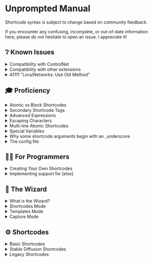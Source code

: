 # Unprompted Manual

Shortcode syntax is subject to change based on community feedback.

If you encounter any confusing, incomplete, or out-of-date information here, please do not hesitate to open an issue. I appreciate it!

## ❔ Known Issues

<details><summary>Compatibility with ControlNet</summary>

To achieve compatibility between Unprompted and ControlNet, you must manually rename the `unprompted` extension folder to `_unprompted`. This is due to [a limitation in the Automatic1111 extension framework](https://github.com/AUTOMATIC1111/stable-diffusion-webui/issues/8011) whereby priority is determined alphabetically.

</details>

<details><summary>Compatibility with other extensions</summary>

The following extension(s) are known to cause issues with Unprompted:

- **adetailer**: reportedly utilizes its own prompt field(s) that do not receive Unprompted strings correctly
- **Regional Prompter**: This extension throws an error while processing images in the `[after]` block, however the error does not seem to interfere with the final result and is likely safe to disregard.
- **ControlNet**: To my knowledge, it is not possible to unhook ControlNet in the [after] routine. Please check [this issue](https://github.com/Mikubill/sd-webui-controlnet/issues/2082) for more details.
</details>

<details><summary>A1111 "Lora/Networks: Use Old Method"</summary>

The WebUI setting "Lora/Networks: use old method [...]" is not compatible with Unprompted and will cause a crash during image generation.

</details>

## 🎓 Proficiency

<details><summary>Atomic vs Block Shortcodes</summary>

Unprompted supports two types of shortcodes:

- Block shortcodes that require an end tag, e.g. `[set my_var]This is a block shortcode[/set]`
- Atomic shortcodes that are self-closing, e.g. `[get my_var]`

These are mutually exclusive. Shortcodes must be defined as one or the other.

</details>

<details><summary>Secondary Shortcode Tags</summary>

You can use shortcodes directly in the arguments of other shortcodes with **secondary tags.**

To do this, simply write your tags with squiggly brackets `{}` instead of square brackets `[]`. Let's look at an example:

```
[file "{choose}some_file|another_file{/choose}"]
```

Instead of passing `[file]` a specific filename, we are using `{choose}` to pick between `some_file` and `another_file`.

Secondary shortcode tags can have infinite nested depth. The number of `{}` around a shortcode indicates its nested level.

> **💡 Notice:** As of Unprompted v9.0.0, do not use secondary shortcode tags inside of block content. They are only used within arguments now. Please see the 25 April 2023 announcement for more information.

</details>

<details><summary>Advanced Expressions</summary>

Most shortcodes support programming-style evaluation via the [simpleeval library](https://github.com/danthedeckie/simpleeval).

This allows you to enter complex expressions in ways that would not be possible with standard shortcode arguments. For example, the `[if]` shortcode expects unique variable keys and a singular type of comparison logic, which means you **cannot** do something like this:

`[if var_a>=1 var_a!=5]`

However, with advanced expressions, you definitely can! Simply put quotes around your expression and Unprompted will parse it with simpleeval. Check it out:

`[if "var_a>=10 and var_a!=5"]Print me[/if]`

If you wish to compare strings, use `is` and single quotes as shown below:

`[if "var_a is 'man' or var_a is 'woman'"]My variable is either man or woman[/if]`

You can even mix advanced expressions with shortcodes. Check this out:

`[if "var_a is {file test_one} or var_a is {choose}1|2|3{/choose}"]`

**The secondary shortcode tags are processed first** and then the resulting string is processed by simpleeval.

For more information on constructing advanced expressions, check the documentation linked above.

</details>

<details><summary>Escaping Characters</summary>

Use the backtick to print a character as a literal part of your prompt. This may be useful if you wish to take advantage of the prompt editing features of the A1111 WebUI (which are denoted with square brackets and could thus conflict with Unprompted shortcodes.)

Note: if a shortcode is undefined, Unprompted will print it as a literal as if you had escaped it.

```
Photo of a `[cat|dog`]
```

</details>

<details><summary>Multi-line Atomic Shortcodes</summary>

In my testing, it appears to be possible to write lengthy atomic shortcodes across multiple lines, provided **the first line has a trailing space** and **each subsequent line has a leading space.** Here is an example:

```
[sets 
 cn_0_enabled=1 cn_0_pixel_perfect=1 cn_0_module=softedge_hed cn_0_model=controlnet11Models_softedge cn_0_weight=0.25
 cn_1_enabled=1 cn_1_pixel_perfect=1 cn_1_module=mediapipe_face cn_1_model=control_mediapipe_face_sd15_v2 cn_1_weight=1.0
 cn_2_enabled=1 cn_2_pixel_perfect=1 cn_2_module=t2ia_color_grid cn_2_model=coadapter-color-sd15v1 cn_2_weight=1.0
 cn_3_enabled=1 cn_3_pixel_perfect=1 cn_3_module=openpose_full cn_3_model=controlnet11Models_openpose cn_3_weight=1.0
 ]
```

Do note, however, that your mileage may vary if you are not using the default sanitization rules.

</details>

<details><summary>Special Variables</summary>

In addition to all of the Stable Diffusion variables exposed by Automatic1111's WebUI, Unprompted gives you access to the following variables:

### batch_count_index

An integer that correponds to your progress in a batch run. For example, if your batch count is set to 5, then `batch_count_index` will return a value from 0 to 4.

**Note:** This was formerly known as `batch_index`, which still works but is considered deprecated due to its lack of specificity. It may be removed from a future update.

### batch_size_index

An integer that corresponds to your progress within a specific batch. For example, if your batch size is set to 5, then `batch_size_index` will return a value from 0 to 4.

### batch_test

Shortcodes that implement batch processing--such as `[zoom_enhance]`--will test the expression stored in `batch_test` against the batch item index to determine if an image should be bypassed by the shortcode.

Example: you set `batch_test` to `<= 3` and you run a batch process with 5 images. The fifth image will be skipped by shortcodes such as `[zoom_enhance]`. (`batch_index` is zero-indexed, so 3 corresponds to the fourth image.)

### default_image

In the event that a shortcode such as `[zoom_enhance]` is unable to determine which image it should process, it will fallback to this filepath variable instead of throwing an error.

### sd_model

You can set this variable to the name of a Stable Diffusion checkpoint, and Unprompted will load that checkpoint at the start of inference. This variable is powered by the WebUI's `get_closet_checkpoint_match()` function, which means that your model name does not have to be 100% accurate - but you should strive to use a string that's as accurate as possible.

### sd_base

This variable contains the base type of the currently-loaded checkpoint. The possible values at the time of writing are as follows:

- sdxl
- sd2
- sd1
- none

When you load a new model via `sd_model`, Unprompted will change the value of `sd_base` accordingly. Due to this, it is not recommended that you set the value of `sd_base` by hand; you can think of it as a soft-read-only variable.

### sd_vae

Similar to the `sd_model` variable, you can load a VAE by setting to this a filename sans extension.

```
[sets sd_vae="vae-ft-mse-840000-ema-pruned"]
```

### single_seed

You can set this integer variable to lock the seed for all images in a batch run.

You might be wondering why `[set seed]x[/set]` won't accomplish the same thing. Well, this is because the WebUI populates another variable called `all_seeds` for batch runs. It takes your initial seed (let's say 1000) and increments it by 1 for each successive image. So if you're making 4 images (i.e. `batch_count` = 4) and you set `seed` to 1000, your seeds will actually look like this: 1000, 1001, 1002, 1003.

The `single_seed` variable will instead force all the seeds to your chosen value.

It is functionally equivalent to the following:

```
[array all_seeds _fill=1000]
```

### controlnet_*

You can use `[set]` to manage ControlNet settings in this format:

```
[sets controlnet_unit_property=value]
```

Where **unit** is an integer that corresponds to the index of a ControlNet unit (between 0 and your maximum number of units).

Here is a list of valid properties at the time of writing:

- enabled
- module
- model
- weight
- image (loads a file from a filepath string)
- invert_image
- resize_mode
- rgbbgr_mode
- low_vram
- processor_res
- threshold_a
- threshold_b
- guidance_start
- guidance_end
- guess_mode

For example, we can enable units #0 and #3 and set the weight of unit #3 to 0.5 as follows:

```
[sets controlnet_0_enabled=1 controlnet_3_enabled=1 controlnet_3_weight=0.5]
```

You may also use the shorthand `cn_` in place of `controlnet_`.

Due to the WebUI's extension architecture, all images in a batch are processed by Unprompted before ControlNet, meaning it is not possible to update `cn_` in the middle of a batch run.

</details>

<details><summary>Why some shortcode arguments begin with an _underscore</summary>

We use underscores to denote optional system arguments in shortcodes that may also accept dynamic, user-defined arguments.

Take a look at `[replace]` as an example.

`[replace]` allows you to modify a string with arbitrary before-after argument pairings, e.g. `[replace this=that red=blue]`.

However, `[replace]` also features system arguments like `_count` and so the shortcode must have a way to differentiate between the two types.

In short, if the argument begins with `_`, the program will assume it is a system argument of some kind.

That said, we're still ironing out the methodology for underscores - at the moment, some arguments may use underscores where it isn't strictly necessary. If you find any such cases feel free to open an Issue or Discussion Thread about it.

</details>

<details><summary>The config file</summary>

Various aspects of Unprompted's behavior are controlled through `unprompted/config.json`.

If you wish to override the default settings, you should make another file at the same location called `config_user.json`. Modifications to the original config file will **not** be preserved between updates.

Here are some of the settings you can modify:

<details><summary>beta_features (bool)</summary>

Opt into unfinished features by setting `beta_features` to true.

</details>

<details><summary>skip_requirements (bool)</summary>

Setting this to true will bypass the Python dependencies check at startup, allowing the WebUI to load more quickly. If you use this, please remember to disable it between major updates of Unprompted.

Also note that this setting **must** be specified in `config_user.json` - it has no effect in `config.json`.

</details>

<details><summary>advanced_expressions (bool)</summary>

This determines whether expressions will be processed by simpleeval. Disable for slightly better performance at the cost of breaking some templates.

</details>

<details><summary>template_directory (str)</summary>

This is the base directory for your text files.

</details>

<details><summary>stable_diffusion.batch_count_method (str)</summary>

Determines how Unprompted will process images when `batch_count` > 1.

The default method is `standard` which utilizes the WebUI's `process_batch()` routine to evaluate your prompt before each image generation.

Supports `safe` method which pre-processes all images at the beginning of the batch run. This method prevents system variables such as CFG scale or model checkpoint from being altered mid-run but may have better compatibility with some shortcodes or extensions.

Supports `unify` method which causes all images in a batch run to have the same settings as the first image.

</details>

<details><summary>stable_diffusion.batch_size_method (str)</summary>

Determines how Unprompted will process images when `batch_size` > 1.

The default method is `standard` which evaluates the prompt before each image generation.

Supports `unify` method which causes all images in one batch to have the same prompt settings.

</details>

<details><summary>syntax.sanitize_before (dict)</summary>

This is a dictionary of strings that will be replaced at the start of processing. By default, Unprompted will swap newline and tab characters to the `\\n` placeholder.

</details>

<details><summary>syntax.sanitize_after (dict)</summary>

This is a dictionary of strings that will be replaced after processing. By default, Unprompted will convert the `\\n` placeholder to a space.

</details>

<details><summary>syntax.tag_start (str)</summary>

This is the string that indicates the start of a shortcode.

</details>

<details><summary>syntax.tag_end (str)</summary>

This is the string that indicates the end of a shortcode.

</details>

<details><summary>syntax.tag_start_alt (str)</summary>

This is the string that indicates the start of a secondary shortcode.

</details>

<details><summary>syntax.tag_end_alt (str)</summary>

This is the string that indicates the end of a secondary shortcode.

</details>

<details><summary>syntax.tag_close (str)</summary>

This is the string that indicates the closing tag of a block-scoped shortcode.

</details>

<details><summary>syntax.tag_escape (str)</summary>

This is the string that allows you to print a shortcode as a literal string, bypassing the shortcode processor.

Note that you only have to include this string once, before the shortcode, as opposed to in front of every bracket.

</details>

<details><summary>templates.default (str)</summary>

This is the final string that will be processed by Unprompted, where `*` is the user input.

The main purpose of this setting is for hardcoding shortcodes you want to run every time. For example: `[img2img_autosize]*`

</details>

<details><summary>templates.default_negative (str)</summary>

Same as above, but for the negative prompt.

</details>

</details>

## 👨‍💻 For Programmers

<details><summary>Creating Your Own Shortcodes</summary>

Shortcodes are loaded as Python modules from `unprompted/shortcodes`. You can make your own shortcodes by creating files there (preferably within a subdirectory called `custom`.)

The shortcode name is defined by the filename, e.g. `override.py` will give you the ability to use `[override]`. Shortcode filenames should be unique.

A shortcode is structured as follows:

```
class Shortcode():
	"""A description of the shortcode goes here."""
	def __init__(self,Unprompted):
		self.Unprompted = Unprompted

	def run_block(self, pargs, kwargs, context,content):
		
		return("")

	def cleanup(self):
		
		return("")
```

You can declare an atomic shortcode by replacing `run_block()` with `run_atomic()`:

```
def run_atomic(self, pargs, kwargs, context):
```

Unlike Blocks, our Atomic shortcode does not receive a `content` variable.

The `__init__` function gives the shortcode access to our main Unprompted object, and it's where you should declare any unique variables for your shortcode.

The `run_block` function contains the main logic for your shortcode. It has access to these special variables (the following list was pulled from the [Python Shortcodes](https://www.dmulholl.com/dev/shortcodes.html) library, on which Unprompted depends):

- `pargs`: a list of the shortcode's positional arguments.
- `kwargs`: a dictionary of the shortcode's keyword arguments.
- `context`: an optional arbitrary context object supplied by the caller.
- `content`: the string within the shortcode tags, e.g. `[tag]content[/tag]`

Positional arguments (`pargs`) and keyword arguments (`kwargs`) are passed as strings. The `run_` function itself returns a string which will replace the shortcode in the parsed text.

The `cleanup()` function runs at the end of the processing chain. You can free any unnecessary variables from memory here.

Regarding Blocks, it is important to understand that **the parser evalutes inner shortcodes before outer shortcodes.** Sometimes this is not desirable, such as when dealing with a "conditional" shortcode like `[if]`. Let's consider the following example:

```
[if my_var=1][set another_var]0[/set][/if]
```

In this case, we **do not** want to set `another_var` to 0 unless the outer `[if]` statement succeeds. For this reason, the `[if]` shortcode includes a special `preprocess_block()` function:

```
def preprocess_block(self,pargs,kwargs,context): return True
```

When the parser encounters a block shortcode, it runs the `preprocess_block()` function if it exists. If that function returns True, then any future shortcodes are temporarily blocked by the parser until it finds the endtag (`[/if]`). This is what allows us to override the normal "inner-before-outer" processing flow.

The `preprocess_block()` function is also useful for executing arbitrary code before parsing the remaining text. Just be aware that the function is not aware of the shortcode's content, and that no `run_...()` functions have executed before this step.

</details>

<details><summary>Implementing support for [else]</summary>

In most programming languages, the "else" statement is joined at the hip with "if." However, thanks to the modular nature of Unprompted, we can use "else" with a variety of blocks and they do not even have to be placed next to each other.

One such example is `[chance]`; you can follow a statement like `[chance 30]` with `[else]` to catch the 70% of cases where the chance fails.

As of Unprompted v9.14.0, any shortcode can implement full compatibility with `[else]` in just a few lines of code. Here's how:

1. Conditional shortcodes need to instantiate the `preprocess_block()` method in order to prevent execution of content unless the condition evaluates to true.

```
def preprocess_block(self, pargs, kwargs, context):
	return True
```

2. Now in the `run_block()` method, immediately after testing our condition and finding that it's true, you must call `self.Unprompted.prevent_else()` as shown:

```
if some_condition:
	self.Unprompted.prevent_else(else_id)
```

This will tell the `[else]` block not to execute at the current conditional depth level. It also increments our depth level by 1 (`self.Unprompted.conditional_depth += 1`) to account for the possibility of further if/else-type statements in the content.

You should also define `else_id` near the top of your `run_block()` like this:

```
else_id = kwargs["_else_id"] if "_else_id" in kwargs else str(self.Unprompted.conditional_depth)
```

The `else_id` is a string variable that defaults to our conditional depth. By letting the user specify a custom `else_id`, they can tie the "if" statement to a specific `[else]` block anywhere in the script. 

3. On the other hand, if our statement evalutes to false, we need to give `[else]` the green light:

```
else: self.Unprompted.shortcode_objects["else"].do_else[else_id] = True
```

4. Finally, just before the return statement, we must reset the conditional depth to 0:

```
self.Unprompted.conditional_depth = 0
return some_value
```

And you're set!



</details>

## 🧙 The Wizard

<details><summary>What is the Wizard?</summary>

The Unprompted WebUI extension has a dedicated panel called the Wizard. It is a GUI-based shortcode builder.

Pressing **"Generate Shortcode"** will assemble a ready-to-use block of code that you can add to your prompts.

Alternatively, you can enable `Auto-include this in prompt` which will add the shortcode to your prompts behind the scenes. This essentially lets you use Unprompted shortcodes as if they were standalone scripts. You can enable/disable this setting on a per-shortcode basis.

The Wizard includes three distinct modes: Shortcodes, Templates, and Capture.

</details>

<details><summary>Shortcodes Mode</summary>

This mode presents you with a list of all shortcodes that have a `ui()` block in their source code.

You can add Wizard UI support to your own custom shortcodes by declaring a `ui()` function as shown below:

```
	def ui(self,gr):
		gr.Radio(label="Mask blend mode 🡢 mode",choices=["add","subtract","discard"],value="add",interactive=True)
		gr.Checkbox(label="Show mask in output 🡢 show")
		gr.Checkbox(label="Use legacy weights 🡢 legacy_weights")
		gr.Number(label="Precision of selected area 🡢 precision",value=100,interactive=True)
		gr.Number(label="Padding radius in pixels 🡢 padding",value=0,interactive=True)
		gr.Number(label="Smoothing radius in pixels 🡢 smoothing",value=20,interactive=True)
		gr.Textbox(label="Negative mask prompt 🡢 negative_mask",max_lines=1)
		gr.Textbox(label="Save the mask size to the following variable 🡢 size_var",max_lines=1)
```

The above code is the entirety of txt2mask's UI at the time of writing. We recommend examining the .py files of other shortcodes if you want to see additional examples of how to construct your UI.

Every possible shortcode argument is exposed in the UI, labeled in the form of `Natural description 🡢 technical_argument_name`. The Wizard only uses the technical_argument_name when constructing the final shortcode.

There are a few reserved argument names that will modify the Wizard's behavior:

- `verbatim`: This will inject the field's value directly into the shortcode. Useful for shortcodes that can accept multiple, optional arguments that do not have pre-determined names.
- `str`: This will inject the field's value into the shortcode, enclosing it in quotation marks.
- `int`: This will inject the field's value into the shortcode, casting it as an integer. 

</details>

<details><summary>Templates Mode</summary>

This mode presents you with a list of txt files inside your `Unprompted/templates` directory that begin with a `[template]` block.

By including this block in your file, Unprompted will parse the file for its `[set x _new]` statements and adapt those into a custom Wizard UI.

The `_new` argument means *"only set this variable if it doesn't already exist,"* which are generally the variables we want to show in a UI.

The `[template]` block supports the optional `name` argument which is a friendly name for your function shown in the Templates dropdown menu.

The content of `[template]` is a description of your script to be rendered with [Markdown](https://www.markdownguide.org/basic-syntax/), which means you can include rich content like pictures or links. It will show up at the top of your UI.

The `[set]` block supports `_ui` which determines the type of UI element to render your variable as. Defaults to `textbox`. Here are the possible types:

- `textbox`: Ideal for strings. The content of your `[set]` block will be rendered as placeholder text.
- `number`: Ideal for integers. 
- `radio`: A list of radio buttons that are determined by the `_choices` argument, constructed as a delimited list.
- `dropdown`: A dropdown menu that is populated by the `_choices` argument, constructed as a delimited list.
- `slider`: Limits selection to a range of numbers. You must also specify `_minimum`, `_maximum` and `_step` (step size, normally 1) for this element to work properly.
- `none`: Do not create this block as a UI element even if it has the `_new` parg.

The `[set]` block supports `_label` which is the friendly text to use above the UI element. If not set, the label will default to the variable name you're calling with `[set]` in titlecase format (e.g. "my_variable" becomes "My Variable.")

The `[set]` block supports `_show_label` which lets you toggle visibility of the label in the UI. Defaults to True.

The `[set]` block supports `_info` which is descriptive text that will appear near the UI element.

Supports the `[wizard]` shortcode which will group the inner `[set]` blocks into a group UI element, the type of which is defined by the first parg: `accordion`, `row`, or `column`.

</details>

<details><summary>Capture Mode</summary>

This mode offers a convenient way to produce the code for the last image you generated.

It has a few settings that change how the code is formatted:

- **Include inference settings:** Determines which inference options to show as a `[sets]` block. These are settings such as CFG Scale, batch count, etc. On `simple`, it will exclude variables with a value of 0 as well as empty strings. `Verbose` gives you everything.
- **Include (negative) prompt:** Determines whether to show the prompt. On `original`, it will show the prompt with shortcodes intact, whereas `postprocessed` gives you the prompt after shortcodes have been executed.
- **Include model:** adds the checkpoint name to the `[sets]` block.
- **Add [template] block**: Prepends the result with a placeholder `[template]` block that makes your code compatible with the Wizard Templates tab.


</details>

## ⚙️ Shortcodes

<details><summary>Basic Shortcodes</summary>

This section describes all of the included basic shortcodes and their functionality.

<details><summary>[#]</summary>

Use this to write comments in your templates. Comments are ultimately discarded by Unprompted and will not affect your final output.

```
[# This is my comment.]
```
</details>

<details><summary>[##]</summary>

Similar to `[#]` but for multiline comments.

This shortcode is unique in that the parser will ignore any malformed syntax inside the content. For example, if you have a `[##]` that contains a broken or unclosed shortcode within, Unprompted will not throw an error about it.

```
[##]
This is my multiline comment.
We're still commenting.
I can't believe it, we're doing 3 lines of text!
[/##]
```

</details>

<details><summary>[after after_index(int)]</summary>

Processes the content after the main task is complete.

This is particularly useful with the A1111 WebUI, as it gives you the ability to queue up additional tasks. For example, you can run img2img after txt2img from the same template.

Supports the optional `after_index` argument which lets you control the order of multiple `[after]` blocks. Defaults to 0. For example, the `[after 2]` block will execute before the `[after 3]` block.

You can `[get after_index]` inside of the `[after]` block, which can be useful when working with arrays and for loops.

Supports the optional `allow_unsafe_scripts` parg which will disable the shortcode's normal behavior of bypassing extensions with known compatibility issues.

Supports the `dupe_index_mode` kwarg which determines how the `[after]` block will handle duplicate indexes:

- `concat` (default): The `[after]` block will be appended to the existing `[after]` block at the specified index.
- `skip`: The `[after]` block will be ignored.
- `append`: The `[after]` block will be added to the next available index.
- `replace`: The existing `[after]` block at the specified index will be overwritten.

```
Photo of a cat
[after]
	[sets prompt="Photo of a dog" denoising_strength=0.75]
	[img2img]
[/after]
```

</details>

<details><summary>[antonyms]</summary>

Replaces the content with one or more random antonyms. This shortcode is powered by a combination of WordNet and Moby Thesaurus II. Does not require an online connection after first use (word databases are downloaded to disk.)

The optional `max` argument allows you to specify the maximum number of antonyms to return. Defaults to -1, which returns all antonyms. The antonyms list is delimited by `Unprompted.Config.syntax.delimiter`.

The optional `include_self` positional argument determines whether the original content can be returned as a possible result. Defaults to False.

The optional `enable_moby` keyword argument determines whether Moby Thesaurus II will be referenced. Defaults to True. On first use, the Moby Thesaurus will be downloaded to the `lib_unprompted` folder - it is about 24 MB.

The optional `enable_wordnet` keyword argument determines whether WordNet will be referenced. Defaults to True.

It is worth noting that Moby does not have native antonym support. This shortcode first queries WordNet, the results of which are then sent to Moby via `[synonyms]`.

```
[antonyms]cold[/antonyms]
```

</details>

<details><summary>[array name(str)]</summary>

Manages a group or list of values.

The first positional argument, `name`, must be a string that corresponds to a variable name for the array. You can later use the same identifier with `[get]` to retrieve every value in the array as a delimited string.

If you want to **retrieve** values at specific indexes, supply the indexes as positional arguments as shown below:

```
[array my_array 2 4 3]
```

If you want to **set** values at specific indexes, supply the indexes as keyword arguments as shown below:

```
[array my_array 2="something" 4=500 3="something else"]
```

You can also use variable names as kwarg values and `[array]` will attempt to parse them for an integer value.

Supports the optional `_delimiter` argument that defines the separator string when retrieving multiple values from the array. Defaults to your `Config.syntax.delimiter` setting.

Supports `_append` which allows you to add values to the end of the array. You can pass multiple values into `_append` with your `_delimiter` string, e.g. `[array my_array _append="something|another thing|third thing"]`.

Similarly, supports `_prepend` which allows you to insert values to the beginning of the array.

Supports `_del` which will remove a value from the array at the specified index, e.g.

```
BEFORE: my_array = 5,7,9,6
```
```
[my_array _del=1]
```
```
AFTER: my_array = 5,9,6
```

Supports `_remove` which will remove the first matching value from the array, e.g.

```
BEFORE: my_array = 5,7,9,6
```
```
[my_array _remove=9]
```
```
AFTER: my_array = 5,7,6
```

Supports `_find` which will return the index of the first matching value in the array.

Supports `_shuffle` which will randomize the order of the array.

Supports `_fill` kwarg which will populate the entire array with a given value.

</details>

<details><summary>[article]</summary>

Returns the content prefixed with the correct English indefinite article, in most cases `a` or `an`.

Supports the optional `definite` positional argument which will instead return the definite article as a prefix, usually `the`.

```
[article]tiger[/article]
```

```
RESULT: a tiger
```

```
[article]apple[/article]
```
```
RESULT: an apple
```

</details>

<details><summary>[autocorrect]</summary>

Performs word-by-word spellcheck on the content, replacing any typos it finds with the most likely correction.

Powered by the [pattern](https://github.com/clips/pattern/wiki/pattern-en) library - see pattern docs for more info.

Supports the optional `confidence` argument, which is a float between 0 and 1 that determines how similar the suggested correction must be to the original content. Defaults to 0.85.

```
[autocorrect]speling is vrey dfficult soemtims, okky!!![/autocorrect]
```
```
RESULT: spelling is very difficult sometimes, okay!!!
```

</details>

<details><summary>[bypass]</summary>

Allows you to disable the execution of specific shortcodes for the remainder of the run. It is similar to `[override]`, but for shortcodes instead of variables. Particularly useful for debugging purposes.

Provide the names of the shortcodes you wish to disable as pargs, separated by spaces.

If you supply `_toggle`, the shortcode can re-enable shortcodes that were previously bypassed.

```
[bypass repeat chance][repeat 3]do not print me[/repeat][chance 100]skip this too[/chance]print me
```
```
RESULT: print me
```

</details>

<details><summary>[call]</summary>

Processes the first parg as either a `[function]` name or filepath, returning the result.

Functions take precedence over filepaths. You can declare a function with `[function some_method]` and execute it with `[call some_method]`.

As for filepaths, `unprompted/templates` is the base directory for this shortcode, e.g. `[call example/main]` will target `unprompted/templates/example/main.txt`.

If you do not enter a file extension, `.txt` is assumed.

Supports relative paths by starting the `path` with `./`, e.g. `[call ./main]` will target the folder that the previously-called `[call]` resides in.

This shortcode is powered by Python's glob module, which means it supports wildcards and other powerful syntax expressions. For example, if you wanted to process a random file inside of the `common` directory, you would do so like this: `[call common/*]`

You can set arbitrary user variables with kwargs, e.g. `[call roman_numeral_converter number=7]`.

The file is expected to be `utf-8` encoding. You can change this with the optional `_encoding` argument.

This shortcode is compatible with `[else]`. Here are the situations that will cause `[else]` to fire:

- The function has a `_required` argument that was not met.

- The filepath doesn't exist.

- Either the function or file return the term `_false`. (By the way, if this term is returned, it will not be printed.)

Supports the `_suppress_errors` parg to prevent writing errors to the console.


```
[call my_template/common/adjective]
```

</details>

<details><summary>[case]</summary>

See `[switch]`.

</details>

<details><summary>[casing type]</summary>

Converts the casing of content to the selected type. Possible types:

- uppercase
- lowercase
- camelcase
- pascalcase
- snakecase
- constcase
- kebabcase
- upperkebabcase
- separatorcase
- sentencecase
- titlecase
- alphanumcase

For more information on these types, consult the [casefy docs](https://github.com/dmlls/python-casefy), the library on which this shortcode depends.

```
[casing uppercase]why am i screaming[/casing]
```
```
Result: WHY AM I SCREAMING
```

</details>

<details><summary>[chance int {_sides}]</summary>

Returns the content if the integer you passed is greater than or equal to a randomly generated number between 1 and 100.

You can change the upper boundary by specifying the optional `_sides` argument.

```
[chance 25]I will show up in your prompt 25% of the time.[/chance]
```

</details>

<details><summary>[choose]</summary>

Randomly returns one of multiple options, as delimited by the vertical pipe or newline character.

Supports `_case` which overrides the random nature of this shortcode with a pre-determined index (starting at 0.) Example: `[choose _case=1]red|yellow|green[/choose]` will always return `yellow`. You can also pass a variable into this argument.

Supports an optional positional argument that tells the shortcode how many times to execute (default 1). For example: `[choose 2]Artist One|Artist Two|Artist Three|Artist Four[/choose]` will return two random artists.

Supports the optional `_sep` argument which is a string delimeter that separates multiple options to be returned (defaults to `, `). In the example above, you might get `Artist One, Artist Three` as a result. When only returning one option, `_sep` is irrelevant.

Supports the optional `_weighted` argument, which allows you to customize the probability of each option. Weighted mode expects the content to alternate between **weight value** and **the option itself** using the normal delimiter. For example, if you want your list to return Apple 30% of the time, Strawberry 50% of the time, and Blueberry 20% of the time you can do it like this:

```
[choose _weighted]
3|Apple
5|Strawberry
2|Blueberry
[/choose]
```

If you skip a weight value--e.g. `3|Apple|Strawberry`--then the following option (Strawberry) will automatically have a weight value of 1.

The weight value dictates the number of times that an option is added to the master list of choices, which is then shuffled and picked from at random. So, if your content is `2|Blue|3|Red|Green` the master list becomes `Blue,Blue,Red,Red,Red,Green`.

Supports the `_raw` parg, which prevents the execution of inner shortcodes except the one that is selected by `[choose]`.

```
[choose]red|yellow|blue|green[/choose]
```

</details>

<details><summary>[config]</summary>

Updates your Unprompted settings with the content for the duration of a run. Generally you would put this at the top of a template.

Supports inline JSON as well as external JSON files.

Supports relative and absolute filepaths.

If you do not enter a file extension, `.json` is assumed.

```
[config]{"debug":True,"shortcodes":{"choose_delimiter":"*"}}[/config]
```

```
[config]./my_custom_settings[/config]
```

</details>

<details><summary>[conjugate]</summary>

Converts the verbs in the content to variety of conjugated forms.

Powered by the [pattern](https://github.com/clips/pattern/wiki/pattern-en) library - see pattern docs for more info.

Supports the optional `tense` argument. Defaults to `present`. Other options include: `infinitive`, `past`, `future`.

Supports the optional `person` argument for perspective. Defaults to `3`. Other options include: `1`, `2` and `none`.

Supports the optional `number` argument. Defaults to `singular`. Also supports `plural`.

Supports the optional `mood` argument. Defaults to `indicative`. Other options include: `imperative`, `conditional` and `subjunctive`.

Supports the optional `aspect` argument. Defaults to `imperfective`. Other options include: `perfective` and `progressive`.

Supports the optional `negated` boolean argument. Defaults to 0.

Supports the optional `parse` boolean argument. Defaults to 1.

Supports the optional `alias` argument, which is a shorthand "preset" for the above settings. Overrides your other arguments. The following aliases are supported: `inf`,`1sg`,`2sg`,`3sg`,`pl`,`part`,`p`,`1sgp`,`2sgp`,`3gp`,`ppl`,`ppart`.

```
[conjugate tense="past"]She says[/conjugate]
```
```
RESULT: She said
```

</details>

<details><summary>[do until(str)]</summary>

Do-until style loop. The content is processed, then the `until` expression is evaluated - if it's false, the content is processed again. Repeat until `until` is true.

```
[sets my_var=0]
[do until="my_var > 5"]
	Print me
	[sets my_var="my_var + 1"]
[/do]
```

</details>

<details><summary>[elif]</summary>

Shorthand "else if." Equivalent to `[else][if my_var="something"]content[/if][/else]`.

```
[set my_var]5[/set]
[if my_var=6]Discard this content[/if]
[elif my_var=5]Return this content![/elif]
```

</details>

<details><summary>[else]</summary>

Returns content if a previous conditional shortcode (e.g. `[if]` or `[chance]`) failed its check, otherwise discards content.

Supports the `id` kwarg. You can assign `_else_id` as a kwarg of the conditional block to associate it with a particular `[else]` block. Match the `id` to the `_else_id`. This means the two blocks don't have to appear next to each other.

Supports the `debug` parg which will print some diagnostic information to the console.

```
[if my_var=0]Print something[/if][else]It turns out my_var did not equal 0.[/else]
```

</details>

<details><summary>[eval]</summary>

Parses the content using the simpleeval library, returning the result. Particularly useful for arithmetic.

simpleeval is designed to prevent the security risks of Python's stock `eval` function, however I make no assurances in this regard. If you wish to use Unprompted in a networked environment, do so at your own risk.

```
[eval]5 + 5[/eval]
```

</details>

<details><summary>[filelist path(str)]</summary>

Returns a delimited string containing the full paths of all files in a given path.

This shortcode is powered by Python's glob module, which means it supports wildcards and other powerful syntax expressions.

Supports the optional `_delimiter` argument which lets you specify the separator between each filepath. It defaults to your config's `syntax.delimiter` value (`|`).

Supports the optional `_basename` parg that causes the shortcode to return filenames instead of full paths.

Supports the optional `_hide_ext` parg that causes the shortcode to trim filename extensions out of the returned string.

Supports the macro `%BASE_DIR%` which will be substituted with an absolute path to the Unprompted extension.

```
[filelist "C:/my_pictures/*.*"]
```

</details>

<details><summary>[for var "test var" "update var"]</summary>

Returns the content an arbitrary number of times until the `test` condition returns false.

Importantly, the `test` and `update` arguments must be enclosed in quotes because they are parsed as advanced expressions.

`var` is initialized as a user variable and can be accessed as normal, e.g. `[get var]` is valid.

The result of the `update` argument is set as the value of `var` at the end of each loop step.

```
[for i=0 "i<10" "i+1"]
Current value of i: [get i]
[/for]
```

</details>

<details><summary>[function]</summary>

Allows you to declare your own named function (arbitrary code) and execute it with `[call]`.

The first parg is the name of your function, e.g. `[function my_method]` can be referenced later with `[call my_method]`.

Supports the `_const` parg which marks your function as a constant function. By including this argument, another script will not be able to initialize a function by the same name.

Supports "default arguments" by way of arbitrary pargs and kwargs:

- Parg example: `[function my_method my_parg]` will set the user variable `my_parg` to 1 when you `[call my_method]`.
- Kwarg example: `[function my_method my_kwarg=apple]` will set the user variable `my_kwarg` to `apple` when you `[call my_method]`.

Supports the `_required` kwarg which lets you specify one or more variable names delimited by `Unprompted.Config.syntax.delimiter`. If any are not set, the function will be bypassed.

```
[function my_method]
A picture of [random 10] houses.
[/function]

[call my_method]
```
```
POSSIBLE RESULT:
A picture of 5 houses.
```

</details>

<details><summary>[get variable]</summary>

Returns the value of `variable`.

Supports variable parsing with the optional `_var` argument, e.g. `[get _var="somevar"]`. This is necessary if your variable created with `[set _defer]`. You can also pass an arbitrary expression into the `_var` flag, not necessarily just a variable name.

You can add `_before` and `_after` content to your variable. This is particularly useful for enclosing the variable in escaped brackets, e.g. `[get my_var _before=[ _after=]]` will print `[value of my_var]`.

Supports the optional `_default` argument, the value of which is returned if your variable does not exist e.g. `[get car_color _default="red"]`.

Supports returning multiple variables, e.g. `[get var_a var_b]` will return the values of two variables separated by a comma and space.

You can change the default separator with `_sep`.

Supports the `_external` kwarg to retrieve variable(s) from an external .json file. If the file does not exist, it will be created for you. Please be aware that using `_external` will take precedence over the variable(s) currently stored in your `shortcode_user_vars` dictionary. Also, the external variable will be written to `shortcode_user_vars`.

Supports the `_all_external` kwarg to retrieve all variables from an external .json file. Every key-value pair in the file will be stored to your `shortcode_user_vars` dictionary.

Supports the `_escape` parg to remove square brackets from the returned value. This is useful for when you want to use the result of `[get]` as a shortcode argument.

Supports the `_parse` parg to parse any shortcodes inside the returned value. This is useful when used in conjunction with `[set _defer]`.

```
My name is [get name]
```

</details>

<details><summary>[gpt]</summary>

Processes the content with a given GPT model. This is similar to the "Magic Prompts" feature of Dynamic Prompts, if you're familiar with that.

This shortcode requires the "transformers" package which is included with the WebUI by default, but you may need to install the package manually if you're using Unprompted as a standalone program.

You can leave the content blank for a completely randomized prompt.

Supports the `model` kwarg which can accept a pretrained model identifier from the HuggingFace hub. Defaults to `Gustavosta/MagicPrompt-Stable-Diffusion`. The first time you use a new model, it will be downloaded to the `unprompted/models/gpt` folder.

Please see the Wizard UI for a list of suggested models.

Supports the `task` kwarg which determines behavior of the transformers pipeline module. Defaults to `text-generation`. You can set this to `summarization` if you want to shorten your prompts a la Midjourney.

Supports the `max_length` kwarg which is the maximum number of words to be returned by the shortcode. Defaults to 50.

Supports the `min_length` kwarg which is the minimum number of words to be returned by the shortcode. Defaults to 1.

Supports the `cache` parg to keep the model and tokenizer in memory between runs.


</details>

<details><summary>[if variable {_not} {_any} {_is}]</summary>

Checks whether `variable` is equal to the given value, returning the content if true, otherwise discarding the content.

Supports the testing of multiple variables, e.g. `[if var_a=1 var_b=50 var_c="something"]`. If one or more variables return false, the content is discarded.

The optional `_any` argument allows you to return the content if one of many variables return true. This is the equivalent of running "or" instead of "and" in programming, e.g. `[if _any var_a=1 var_b=50]`.

The optional `_not` argument allows you to test for false instead of true, e.g. `[if _not my_variable=1]` will return the content if `my_variable` does *not* equal 1.

The optional `_is` argument allows you to specify the comparison logic for your arguments. Defaults to `==`, which simply checks for equality. Other options include `!=`, `>`, `>=`, `<` and `<=`. Example: `[if my_var="5" _is="<="]`

Supports [advanced expressions](#advanced-expressions) - useful for testing complex conditions.

```
[if subject="man"]wearing a business suit[/if]
```

```
(Advanced expression demo)
[if "subject is 'man' or subject is 'woman'"]wearing a shirt[/if]
```

</details>

<details><summary>[hypernyms]</summary>

Replaces the content with one or more random hypernyms. This shortcode is powered by WordNet.

The optional `max` argument allows you to specify the maximum number of hypernyms to return. Defaults to -1, which returns all hypernyms. The hypernyms list is delimited by `Unprompted.Config.syntax.delimiter`.

```
[hypernyms max=1]dog[/hypernyms]
```

```
Possible result: animal
```

</details>

<details><summary>[hyponyms]</summary>

Replaces the content with one or more random hyponyms. This shortcode is powered by WordNet.

The optional `max` argument allows you to specify the maximum number of hyponyms to return. Defaults to -1, which returns all hyponyms. The hyponyms list is delimited by `Unprompted.Config.syntax.delimiter`.

```
[hyponyms]animal[/hyponyms]
```

```
Possible results: dog, cat, bird, ...
```

</details>

<details><summary>[info]</summary>

Prints metadata about the content. You must pass the type(s) of data as positional arguments.

Supports `character_count` for retrieving the number of individual characters in the content.

Supports `word_count` for retrieving the number of words in the content, using space as a delimiter.

Supports `sentence_count` for retrieving the number of sentences in the content. Powered by the nltk library.

Supports `filename` for retreiving the base name of a file from the filepath content. For example, if the content is `C:/pictures/delicious hamburger.png` then this will return `delicious hamburger`.

Supports `string_count` for retrieving the number of a custom substring in the content. For example, `[info string_count="the"]the frog and the dog and the log[/info]` will return 3.

Supports `clip_count` for retrieving the number of CLIP tokens in the content (i.e. a metric for prompt complexity.) This argument is only supported within the A1111 WebUI environment.

```
[info word_count]A photo of Emma Watson.[/info]
```
```
Result: 5
```

</details>

<details><summary>[length]</summary>

Returns the number of items in a delimited string or `[array]` variable.

Supports the optional `_delimiter` argument which lets you specify the separator between each item. It defaults to your config's `syntax.delimiter` value (`|`).

Supports the optional `_max` argument which caps the value returned by this shortcode. Defaults to -1, which is "no cap."

```
[length "item one|item two|item three"]
```
```
Result: 3
```

</details>

<details><summary>[log]</summary>

Prints a message to the console.

By default, the message context is `DEBUG`. The first positional argument determines the context.

```
[log ERROR]The value of [get some_variable] is wrong![/log]
```

</details>

<details><summary>[max]</summary>

Returns the greatest value among the arguments. Supports advanced expressions.

```
[sets var_a=2 var_b=500]
[max var_b var_a "100+2" "37"]
```
```
Result: 500
```

</details>

<details><summary>[min]</summary>

Returns the smallest value among the arguments. Supports advanced expressions.

```
[sets var_a=2 var_b=500]
[min var_b var_a "100+2" "37"]
```
```
Result: 2
```

</details>

<details><summary>[override variable]</summary>

Forces`variable` to equal the value of the content when attempting to set it.

In the example below, `my_variable` will equal "panda" after running the `[set]` shortcode.

```
[override my_variable]panda[/override][set my_variable]fox[/set]
```

</details>

<details><summary>[overrides variable_a variable_b]</summary>

Forces `variable_a` and `variable_b` to equal the given values when attempting to `[set]` it.

Supports multiple variables.

In the example below, `my_variable` will equal "panda" after running the `[set]` shortcode.

```
[override my_variable="panda"][set my_variable]fox[/set]
```

</details>

<details><summary>[pluralize]</summary>

Returns the content in its plural form. Powered by the [pattern](https://github.com/clips/pattern/wiki/pattern-en) library - see pattern docs for more info.

Supports the optional `pos` argument. This is the target position of speech and defaults to "noun." In some rare cases, you may want to switch this to "adjective."

```
[pluralize]child[/pluralize]
```
```
RESULT: children
```

</details>

<details><summary>[random {_min} {_max} {_float}]</summary>

Returns a random integer between 0 and the given integer, e.g. `[random 2]` will return 0, 1, or 2.

You can specify the lower and upper boundaries of the range with `_min` and `_max`, e.g. `[random _min=5 _max=10]`.

If you pass `_float` into this shortcode, it will support decimal numbers instead of integers.

```
[set restore_pic][random 1][/set]
```

</details>

<details><summary>[repeat times(int) {_sep}]</summary>

Processes and returns the content a number of `times`.

Supports the optional `_sep` argument which is a string delimiter inserted after each output, excluding the final output. Example: `[repeat 3 _sep="|"]content[/repeat]` will return `content|content|content`.

Supports float values as well. For example, `[repeat 4.2]content[/repeat]` will have a 20% chance to return `content` 5 times instead of 4.

```
[set my_var]0[/set]
[repeat 5]
Variable is currently: [set my_var _out _append]1[/set]
[/repeat]
```

</details>

<details><summary>[replace]</summary>

Updates the content using argument pairings as replacement logic.

Arguments are case-sensitive.

Supports the optional `_from` and `_to` arguments, which can process secondary shortcode tags as replacement targets, e.g. `[replace _from="{get var_a}" _to="{get var_b}"]`.

Supports the optional `_count` argument which limits the number of occurances to replace. For example, `[replace the="a" _count=1]the frog and the dog and the log[/replace]` will return `a frog and the dog and the log`.

Supports the optional `_insensitive` parg to enable case-insensitive search-and-replace.

Supports the optional `_load` kwarg for importing from:to replacement directions from one or more external JSON files.

```
[replace red="purple" flowers="marbles"]
A photo of red flowers.
[/replace]
```
```
Result: A photo of purple marbles.
```

</details>

<details><summary>[round {_place}]</summary>

Allows you to round the first parg to a certain level of precision.

Supports the optional `_place` int kwarg which determines the level of precision. Defaults to 0.

Supports the optional `_up` parg which will round the number up (ceiling function) instead of normal rounding.

Supports the optional `_down` parg which will round the number down (flooring function) instead of normal rounding.

Supports rounding of both integer and float values.

```
Float example...
[round 1.345 _place=1]
```
```
RESULT: 1.3
```
```
Integer example...
[round 1678 _place=1]
```
```
RESULT: 1680
```

</details>

<details><summary>[set {_append} {_prepend}]</summary>

Sets a variable to the given content.

`_append` will instead add the content to the end of the variable's current value, e.g. if `my_var` equals "hello" then `[set my_var _append] world.[/set]` will make it equal "hello world."

`_prepend` will instead add the content to the beginning of the variable's current value.

Supports the optional `_new` parg which will bypass the shortcode if the variable you're trying to `[set]` already exists. For example:

```
[set my_var]apple[/set]
[set my_var _new]orange[/set]
[get my_var]
```

This example will return `apple`.

Supports the optional `_choices` argument, which is a delimited string of accepted values. The behavior of this argument depends on whether or not the `_new` argument is present:

- If `_new` and the variable exists as a value that is **not** accepted by `_choices`, then `_new` is ignored and this shortcode will run.
- If **not** `_new` and we're trying to set the variable to a value that is **not** accepted by `_choices`, then the `[set]` block is bypassed.
- In the Wizard UI for certain kinds of elements, `_choices` is used to populate the element, such as a dropdown menu or radio group.

Supports all Stable Diffusion variables that are exposed via Automatic's Script system, e.g. `[set cfg_scale]5[/set]` will force the CFG Scale to be 5 for the run.

Supports the `_remember` parg that will invoke the `[remember]` shortcode with your variable. See `[remember]` for more information.

Supports the `_external` kwarg to write the variable to an external .json file. If the file does not exist, it will be created for you.

Supports the `_defer` parg to delay the processing of the content until you call the variable with `[get _parse]`.

```
[set my_var]This is the value of my_var[/set]
```

</details>

<details><summary>[sets]</summary>

The atomic version of `[set]` that allows you to set multiple variables at once.

This shortcode processes your arguments with `[set]` directly, meaning you can take advantage of system arguments supported by `[set]`, such as `_new`.

Supports the optional `_load` kwarg for importing key:value pairs from one or more external JSON files.

```
[sets var_a=10 var_b=something var_c=500]
```

</details>

<details><summary>[singularize]</summary>

Returns the content in its singular form. Powered by the [pattern](https://github.com/clips/pattern/wiki/pattern-en) library - see pattern docs for more info.

Supports the optional `pos` argument. This is the target position of speech and defaults to "noun." In some rare cases, you may want to switch this to "adjective."

```
[singularize]children[/singularize]
```
```
RESULT: child
```

</details>

<details><summary>[substring {start} {end} {step} {unit}]</summary>

Returns a slice of the content as determined by the keyword arguments.

`start` is the beginning of the slice, zero indexed. Defaults to 0.

`end` is the last position of the slice. Defaults to 0.

Alternatively, you can pass a string into `start` or `end` and it will find the index of that string within the `content`.

`step` is the skip interval. Defaults to 1 (in other words, a continuous substring.)

`unit` is either `characters` or `words` and refers to the unit of the aforementioned arguments. Defaults to `characters`.

```
[substring start=1 end=3 unit=words]A photo of a giant dog.[/substring]
```
```
Result: photo of a
```

</details>

<details><summary>[switch var(str)]</summary>

Allows you to run different logic blocks with inner case statements that match the value of the given positional argument.

Both `[switch]` and `[case]` support advanced expressions.

```
[set my_var]100[/set]
[switch my_var]
	[case 1]Does not match[/case]
	[case 2]Does not match[/case]
	[case 100]Matches! This content will be returned[/case]
	[case 4]Does not match[/case]
	[case]If no other case matches, this content will be returned by default[/case]
[/switch]
```

</details>

<details><summary>[synonyms]</summary>

Replaces the content with one or more random synonyms. This shortcode is powered by a combination of WordNet and Moby Thesaurus II. Does not require an online connection after first use (word databases are downloaded to disk.)

The optional `max` argument allows you to specify the maximum number of synonyms to return. Defaults to -1, which returns all synonyms. The synonym list is delimited by `Unprompted.Config.syntax.delimiter`.

The optional `include_self` positional argument determines whether the original content can be returned as a possible result. Defaults to False.

The optional `enable_moby` keyword argument determines whether Moby Thesaurus II will be referenced. Defaults to True. On first use, the Moby Thesaurus will be downloaded to the `lib_unprompted` folder - it is about 24 MB.

The optional `enable_wordnet` keyword argument determines whether WordNet will be referenced. Defaults to True.

```
[synonyms]amazing[/synonyms]
```

</details>

<details><summary>[while variable {_not} {_any} {_is}]</summary>

Checks whether `variable` is equal to the given value, returning the content repeatedly until the condition is false. This can create an infinite loop if you're not careful.

This shortcode also supports advanced expression syntax, e.g. `[while "some_var >= 5 and another_var < 2"]`. The following arguments are only relevant if you **don't** want to use advanced expressions:

Supports the testing of multiple variables, e.g. `[while var_a=1 var_b=50 var_c="something"]`. If one or more variables return false, the loop ends.

The optional `_any` argument will continue the loop if any of the provided conditions returns true.

The optional `_not` argument allows you to test for false instead of true, e.g. `[while _not my_variable=1]` will continue the loop so long as `my_variable` does *not* equal 1.

The optional `_is` argument allows you to specify the comparison logic for your arguments. Defaults to `==`, which simply checks for equality. Other options include `!=`, `>`, `>=`, `<` and `<=`. Example: `[while my_var="5" _is="<="]`

```
Advanced expression demo:
[set my_var]3[/set]
[while "my_var < 10"]
	Output
	[sets my_var="my_var + 1"]
[/while]
```

```
[set my_var]3[/set]
[while my_var="10" _is="<"]
	Output
	[sets my_var="my_var + 1"]
[/while]
```

</details>

<details><summary>[unset variable]</summary>

Removes one or more variables from memory.

Note that variables are automatically deleted at the end of each run - you do **not** need to manually clean memory in most cases. The `[unset]` shortcode is for advanced use.

Supports pattern matching with `*` to delete many variables at once. This may be useful, for example, if you're trying to disable ControlNet inside of an `[after]` block: `[unset cn_* controlnet_*]`.

```
[set var_a=10 var_b="something"]
[unset var_a var_b]
```

</details>
</details>

<details><summary>Stable Diffusion Shortcodes</summary>

This section describes all of the included shortcodes which are specifically designed for use with the A1111 WebUI.

<details><summary>[civitai]</summary>

Downloads a file using the [Civitai API](https://github.com/civitai/civitai/wiki/REST-API-Reference#get-apiv1models), adding the result to your prompt with the correct syntax. If the specified file is already on your filesystem, this shortcode will not send a request to Civitai.

All of your kwargs are sent as URL parameters to the API (with the exception of system kwargs beginning with `_`) so please review the documentation linked above for a complete list of valid parameters. For example, `[civitai query="something" user="someuser"]` will pass `query` and `user` to the API.

Supports shorthand syntax with pargs, where the first parg is `types` (e.g. LORA or TextualInversion), the second parg is `query` (model name search terms), the third parg is `_weight` (optional, defaults to 1.0), and the fourth parg (also optional) is the `_file`. For example: `[civitai lora EasyNegative 0.5]`.

The `query` value is used as the filename to look for on your filesystem. You can typically search Civitai for a direct model filename (e.g. `query="kkw-new-neg-v1.4"` will return the 'New Negative' model). However, if this isn't working for whatever reason, you can override the filesystem search with the `_file` kwarg: `[civitai query="New Negative" _file="kkw-new-neg-v1.4"]` - but consider this a last resort!

This shortcode will auto-correct the case-sensitivity of `types` to the API's expected format. The API is a bit inconsistent in this regard (e.g. lora = `LORA`, controlnet = `Controlnet`, aestheticgradient = `AestheticGradient`...) but Unprompted will handle it for you. Here are the other edge cases that Unprompted will catch:

- If types is set to `lora`, it will search for both `LORA` and `LoCon` models
- Converts `SD` to `Checkpoint`
- Converts `Embedding` and `TI` to `TextualInversion`
- Converts `Pose` and `OpenPose` to `Poses`
- Converts `CN` to `Controlnet`

Supports the `_debug` parg to print diagnostic information to the console.

Supports the `_api` kwarg which is the URL of the API to communicate with. Defaults to `https://civitai.com/api/v1/models`.

Supports the `_timeout` kwarg to cap the wait time on the API request in seconds. Defaults to 60.

Supports the `_id` kwarg to query the API with a specific modelId, eliminating the need for other parameters.

If a file has multiple versions, you can specify the `_mvid` kwarg instead of `_id` to select a specific version.

Supports the `_words` parg which will retrieve the trigger words from Civitai and include them in the prompt. This will also write the words into a companion JSON file as `activation text` for future use.

```
[civitai lora "HD Helper" 0.5 "hd_helper_v1"]
```

</details>

<details><summary>[faceswap]</summary>

Swaps the face in target image using an arbitrary image.

The first parg is a filepath to the face image you wish to swap in.

Supports the optional `body` kwarg which is an image path to perform the swap on. Defaults to the Stable Diffusion output image. Note that this value will essentially override your SD output, so when using this you should minimize your inference steps (i.e. lower it to 1) for faster execution.

Supports the `pipeline` kwarg which is the faceswap method to use. Options include `insightface`, `ghost`, and `face_fusion`. Defaults to insightface, which results in the best quality. You can chain multiple pipelines together with `Config.syntax.delimiter`.

The `insightface` pipeline is currently the most developed option as it supports several unique features:

- It can process multiple face images (e.g. `[faceswap "C:/pictures/face1.png|C:/pictures/face2.png"]` using `Config.syntax.delimiter` as a separator.)
- It performs facial similarity analysis to swap the new face onto the best candidate in a picture containing more than one person.
- It supports the `minimum_similarity` kwarg to bypass the faceswap if no one in the target picture bears resemblance to the new face. This kwarg takes a float value, although I haven't determined the upper and lower boundaries yet. A greater value means "more similar" and the range appears to be something like -10 to 300.

Supports the `unload` kwarg which allows you to free some or all of the faceswap components after inference. Useful for low memory devices, but will increase inference time. You can pass the following as a delimited string with `Config.syntax.delimiter`: `model`, `face`, `all`.

It is recommended to follow this shortcode with `[restore_faces]` in order to improve the resolution of the swapped result. Or, use the included Facelift template as an all-in-one solution.

Additional pipelines may be supported in the future. Attempts were made to implement support for SimSwap, however this proved challenging due to multiple dependency conflicts.

</details>

<details><summary>[restore_faces]</summary>

Improves the quality of faces in target image using various models.

Supports `methods` kwarg which takes one or more restoration method names. Defaults to `GPEN`, which is a custom implementation exclusive to Unprompted. It also supports `GFPGAN` and `CodeFormer`. Specify multiple methods with the `Config.syntax.delimiter`.

Supports `visibility` kwarg which is an alpha value between 0 and 1 with which to blend the result back into the original face. Defaults to 1.

Supports the `unload` parg which disables the caching features of this shortcode. Caching improves inference speed at the cost of VRAM.

There are several additional parameters that apply only to GPEN:

Supports `resolution_preset` kwarg that determines which GPEN model to use: 512, 1024, or 2048. Defaults to `512`. Please be aware that higher resolutions may lead to an oversharpened look, which is possible to counteract to an extent by lowering `visibility`.

Supports `downscale_method` which is the interpolation method to use when resizing the restored face for pasting back onto the original image. Options include Nearest Neighbor, Bilinear, Area, Cubic and Lanczos. Defaults to `Area`.
</details>


<details><summary>[file2mask]</summary>

Allows you to modify or replace your img2img mask with arbitrary files.

Supports the `mode` argument which determines how the file mask will behave alongside the existing mask:
- `add` will overlay the two masks. This is the default value.
- `discard` will scrap the existing mask entirely.
- `subtract` will remove the file mask region from the existing mask region.

Supports the optional `_show` positional argument which will append the final mask to your generation output window.

```
Walter White[file2mask "C:/pictures/my_mask.png"]
```

</details>

<details><summary>[img2img]</summary>

Used within the `[after]` block to append an img2img task to your generation.

The image resulting from your main prompt (e.g. the txt2img result) will be used as the initial image for `[img2img]`.

While this shortcode does not take any arguments, most img2img settings can be set in advance. **Does not currently support batch_size or batch_count** - coming soon!

```
Photo of a cat
[after]
	[sets prompt="Photo of a dog" denoising_strength=0.75]
	[img2img]
[/after]
```

</details>

<details><summary>[img2img_autosize]</summary>

Automatically adjusts the width and height parameters in img2img mode based on the proportions of the input image.

Stable Diffusion generates images in sizes divisible by 8 pixels. If your initial image is something like 504x780, this shortcode will set the width and height to 512x768.

Supports the `unit` shortcode which lets you specify the resolution multiplier. Must be divisible by 8. Defaults to 64.

Supports `target_size` which is the minimum possible size of either dimension. Defaults to 512.

Supports `only_full_res` which, if true, will bypass this shortcode unless the "full resolution inpainting" setting is enabled. Defaults to false.

```
[img2img_autosize] Photo of a cat
```

</details>

<details><summary>[img2pez]</summary>

Performs an advanced CLIP interrogation technique on the initial image known as [Hard Prompts Made Easy](https://github.com/YuxinWenRick/hard-prompts-made-easy).

Be aware that this technique is essentially a training routine and will significantly lengthen your inference time, at least on the default settings. On a Geforce 3090, it appears to take around 1-2 minutes.

By default, this shortcode is only compatible with SD 1.5 models. If you wish to use it with SD 2.1 or Midjourney, please set `clip_model` to `ViT-H-14` and `clip_pretrain` to `laion2b_s32b_b79k`. It does work surprisingly well with Midjourney.

Supports the optional `image_path` argument. This is a path to file(s) or a directory to use as the initial image. If not provided, it will default to the initial image in your img2img tab. Note: you can supply multiple paths delimited by `Unprompted.Config.syntax.delimiter`, and img2pez will optimize a single prompt across all provided images.

Supports the optional `prompt_length` argument, which is the length of the resulting prompt in tokens. Default to 16.

Supports the optional `iterations` argument, which is the total number of training steps to perform. Defaults to 200.

Supports the optional `learning_rate` argument. Defaults to 0.1.

Supports the optional `weight_decay` argument. Defaults to 0.1.

Supports the amusingly-named `prompt_bs` argument, which is described by the technique's authors as "number of intializations." Defaults to 1.

Supports the optional `clip_model` argument. Defaults to ViT-L-14.

Supports the optional `pretrain_clip` argument. Defaults to openai.

Supports the optional `free_memory` argument which attempts to free the CLIP model from memory as soon as the img2pez operation is finished. This isn't recommended unless you are running into OOM issues.

</details>

<details><summary>[init_image path(str)]</summary>

Loads an image from the given `path` and sets it as the initial image for use with img2img.

Note that `path` must be an absolute path, including the file extension.

If the given `path` ends with the `*` wildcard, `[init_image]` will choose a random file in that directory.

**Important:** At the moment, you still have to select an image in the WebUI before pressing Generate, or this shortcode will throw an error. You can select any image - it doesn't matter what it is, just as long as the field isn't empty.

```
[init_image "C:/pictures/my_image.png"]
```

</details>

<details><summary>[invert_mask]</summary>

Inverts the mask. Great in combination with `[txt2mask]` and `[instance2mask]`.

</details>

<details><summary>[instance2mask]</summary>

Uses Mask R-CNN (an instance segmentation model) to predict instances. The found instances are mask. Different from `[txt2mask]` as it allows to run the inpainting for each found instance individually. This is useful, when using high resolution inpainting. This shortcode only works in the img2img tab of the A1111 WebUI.
**Important:** If per_instance is used it is assumed to be the last operator changing the mask.

The supported classes of instances are:
- `person`
- `bicycle`
- `car`
- `motorcycle`
- `airplane`
- `bus`
- `train`
- `truck`
- `boat`
- `traffic light`
- `fire hydrant`
- `stop sign`
- `parking meter`
- `bench`
- `bird`
- `cat`
- `dog`
- `horse`
- `sheep`
- `cow`
- `elephant`
- `bear`
- `zebra`
- `giraffe`
- `backpack`
- `umbrella`
- `handbag`
- `tie`
- `suitcase`
- `frisbee`
- `skis`
- `snowboard`
- `sports ball`
- `kite`
- `baseball bat`
- `baseball glove`
- `skateboard`
- `surfboard`
- `tennis racket`
- `bottle`
- `wine glass`
- `cup`
- `fork`
- `knife`
- `spoon`
- `bowl`
- `banana`
- `apple`
- `sandwich`
- `orange`
- `broccoli`
- `carrot`
- `hot dog`
- `pizza`
- `donut`
- `cake`
- `chair`
- `couch`
- `potted plant`
- `bed`
- `dining table`
- `toilet`
- `tv`
- `laptop`
- `mouse`
- `remote`
- `keyboard`
- `cell phone`
- `microwave`
- `oven`
- `toaster`
- `sink`
- `refrigerator`
- `book`
- `clock`
- `vase`
- `scissors`
- `teddy bear`
- `hair drier`
- `toothbrush`

Supports the `mode` argument which determines how the text mask will behave alongside a brush mask:
- `add` will overlay the two masks. This is the default value.
- `discard` will ignore the brush mask entirely.
- `subtract` will remove the brush mask region from the text mask region.
- `refine` will limit the inital mask to the selected instances.

Supports the optional `mask_precision` argument which determines the confidence of the instance mask. Default is 0.5, max value is 1.0. Lowering this value means you may select more than you intend per instance (instances may overlap).

Supports the optional `instance_precision` argument which determines the classification thresshold for instances to be masked. Reduce this, if instances are not detected successfully. Default is 0.85, max value is 1.0. Lowering this value can lead to wrongly classied areas.

Supports the optional `padding` argument which increases the radius of the instance masks by a given number of pixels.

Supports the optional `smoothing` argument which refines the boundaries of the mask, allowing you to create a smoother selection. Default is 0. Try a value of 20 or greater if you find that your masks are blocky.

Supports the optional `select` argument which defines how many instances to mask. Default value is 0, which means all instances.

Supports the optional `select_mode` argument which specifies which instances are selected:
- `overlap` will select the instances starting with the instance that has the greatest absolute brushed mask in it.
- `overlap relative` behaves similar to `overlap` but normalizes the areas by the size of the instance.
- `greatest area` will select the greatest instances by pixels first.
- `random` will select instances in a random order
Defaults to `overlap`.

Supports the optional `show` positional argument which will append the final masks to your generation output window and for debug purposes a combined instance segmentation image.

Supports the optional `per_instance` positional argument which will render and append the selected masks individually. Leading to better results if full resolution inpainting is used.

```
[instance2mask]clock[/txt2mask]
```

</details>

<details><summary>[interrogate]</summary>

Generates a caption for the given image using one of several techniques.

Supports the `image` kwarg which is the path to the image you wish to interrogate. Defaults to the Stable Diffusion input/output image.

Supports the `method` kwarg which is the interrogation technique to use. Defaults to `CLIP`, which relies on the WebUI's stock methods for completing the task. Other options include `BLIP-2` and `CLIPxGPT`, both of which will download a large checkpoint upon first use.

Supports the `model` kwarg which is the model to use for the interrogation. For BLIP-2, this can be a Hugging Face string, e.g. `Salesforce/blip2-opt-2.7b`.

Supports the `context` kwarg which is a starting prompt to supply to the model. At the moment, this is only compatible BLIP-2. This can help shape its response.

Supports the `question` kwarg which is the question to ask the model. At the moment, this is only compatible with BLIP-2. This overrides `context`.

Supports the `max_tokens` kwarg which is the maximum number of tokens the model can produce for its response. At the moment, this is only compatible with BLIP-2. Defaults to 50.

</details>

<details><summary>[remember]</summary>

Allows you to keep one or more variables in memory for the duration of a batch run (i.e. runs where `batch_count` > 1). This overrides Unprompted's default behavior of completely resetting the `shortcode_user_vars` object after each image.

Here is a practical example:

Let's say you have a template where you want to pass different values to `[zoom_enhance]` that correspond to the `batch_index` of the run.

To do this, we can create an `[array]` and append a new value to it each step of the run. We will mark the array with `[remember]` and tell `[zoom_enhance]` to look up the `batch_index` position of the array.


```
[array zoom_replacements _append="{get subject}"]
[if batch_index=0]
	[remember zoom_replacements]
	[after][zoom_enhance replacement="{array zoom_replacements batch_index}" negative_replacement="worst quality"][/after]
[/if]
```
```
[remember var_a var_b]
```

</details>

<details><summary>[seed]</summary>

Allows you to run the `random.seed()` method at will.

It is a more comprehensive operation than `[set seed]`, as it will update several seed-related variables used by the WebUI, including `seed`, `all_seeds` and `seeds`.

The first parg determines the new seed value. If not provided, it will default to the value of `seed` user variable.

```
[seed 100]
```

</details>

<details><summary>[txt2img]</summary>

Runs a txt2img task inside of an `[after]` block.

The txt2img settings are determined by your user variables. In the following example, we explicitly update the CFG scale and prompt for the task:

```
[after][sets cfg_scale=15 prompt="horse"][txt2img][/after]original prompt goes here
```

</details>

<details><summary>[txt2mask]</summary>

A port of [the script](https://github.com/ThereforeGames/txt2mask) by the same name, `[txt2mask]` allows you to create a region for inpainting based only on the text content (as opposed to the brush tool.) This shortcode only works in the img2img tab of the A1111 WebUI.

Supports the `method` argument which determines the technology to use for masking. Defaults to `clipseg`. Can be changed to `fastsam` or `clip_surgery`, both of which utilize [Segment Anything](https://segment-anything.com/) instead. Although SAM technology is newer, my testing has shown that `clipseg` is still the most accurate method by far.

Supports the `mode` argument which determines how the text mask will behave alongside a brush mask:
- `add` will overlay the two masks. This is the default value.
- `discard` will ignore the brush mask entirely.
- `subtract` will remove the brush mask region from the text mask region.

Supports the optional `precision` argument which determines the confidence of the mask. Default is 100, max value is 255. Lowering this value means you may select more than you intend.

Supports the optional `padding` argument which increases the radius of your selection by a given number of pixels.

Supports the optional `smoothing` argument which refines the boundaries of the mask, allowing you to create a smoother selection. Default is 20. Try increasing this value if you find that your masks are looking blocky.

Supports the optional `size_var` argument which will cause the shortcode to calculate the region occupied by your mask selection as a percentage of the total canvas. That value is stored into the variable you specify. For example: `[txt2mask size_var=test]face[/txt2mask]` if "face" takes up 40% of the canvas, then the `test` variable will become 0.4.

Supports the optional `negative_mask` argument which will subtract areas from the content mask.

Supports the optional `neg_precision` argument which determines the confidence of the negative mask. Default is 100, the valid range is 1 to 255. Lowering this value means you may select more than you intend.

Supports the optional `neg_padding` which is the same as `padding` but for the negative prompts.

Supports the optional `neg_smoothing` which is the same as `smoothing` but for the negative prompts.

Supports the optional `sketch_color` argument which enables support for "Inpaint Sketch" mode. Using this argument will force "Inpaint Sketch" mode regardless of which img2img tab you are on. The `sketch_color` value can either be a preset color string, e.g. `sketch_color="tan"` ([full list of color strings available here](https://github.com/python-pillow/Pillow/blob/12028c9789c3c6ac15eb147a092bfc463ebbc398/src/PIL/ImageColor.py#L163)) or an RGB tuple, e.g. `sketch_color="127,127,127"`. Currently, txt2mask only supports single-color masks.

Supports the optional `sketch_alpha` argument, which should be paired with `sketch_color`. The `sketch_alpha` value is the level of mask transparency, from 0 (invisible) to 255 (fully opaque.)

Due to a limitation in the A1111 WebUI at the time of writing, the `sketch_alpha` parameter is **not** the same as the "mask transparency" option in the UI. "Mask transparency" is not stored in the `p` object as far as I can tell, so txt2mask implements its own custom solution.

Supports the optional `save` argument which will output the final mask as a PNG image to the given filepath.

Supports the optional `show` positional argument which will append the final mask to your generation output window.

Supports the optional `legacy_weights` positional argument which will utilize the original CLIPseg weights. By default, `[txt2mask]` will use the [refined weights](https://github.com/timojl/clipseg#new-fine-grained-weights).

Supports the `unload_model` argument, which will unload the masking model after processing. On my GTX 3090, this adds about 3 seconds to inference time (using the clipseg model). Defaults to `False`, and should only be enabled on devices with low memory.

The content and `negative_mask` both support the vertical pipe delimiter (`|`) which allows you to specify multiple subjects for masking.

Supports the optional `stamp` kwarg that pastes a temporary PNG onto the init image before running mask processing, useful for redacting a portion of the image for example. The value of `stamp` is the name of a file in `images/stamps` without extension.

Supports the optional `stamp_method` kwarg to choose the sizing and positioning of stamp logic. Valid options are `stretch` and `center`.

Supports the optional `stamp_x` and `stamp_y` kwargs for precise positioning of the stamp. Both default to 0.

Supports the optional `stamp_blur` parg which is the pixel radius of the stamp's gaussian blur filter. Defaults to 0, which disables the filter altogether.

```
[txt2mask]head and shoulders[/txt2mask]Walter White
```

</details>

<details><summary>[upscale]</summary>

Enhances a given image using one or more of the upscaler methods available in the A1111 WebUI.

Supports the `image` kwarg which is the path to the image you wish to enhance. Defaults to the Stable Diffusion output image.

Supports the `models` kwarg which is a delimited list of upscaler model names to use.

Supports the `scale` kwarg which is the scale factor to use. Defaults to 1.

Supports the `visibility` kwarg which is the alpha value to use when blending the result back into the original image. Defaults to 1.

Supports the `keep_res` parg which will maintain the original resolution of the image.

</details>

<details><summary>[zoom_enhance]</summary>

Upscales a selected portion of an image via `[img2img]` and `[txt2mask]`, then pastes it seamlessly back onto the original.

Greatly improves low-resolution details like faces and hands. It is significantly faster than Hires Fix and more flexible than the "Restore Faces" option.

Supports the `_alt` parg which engages alternate processing. May help those who are having trouble with the shortcode, but is perhaps not fully compatible with ControlNet.

Supports the `mask` keyword argument which is a region to search for within your image. Defaults to `face`. Note that if multiple non-contiguous regions are found, they will be processed independently.

Supports the `replacement` keyword argument which is the prompt that will be used on the `mask` region via `[img2img]`. Defaults to `face`. If you're generating a specific character--say Walter White--you'll want to set `replacement` to a more specific value, like `walter white face`.

Supports the `negative_replacement` keyword argument, which is the negative prompt that will be used on the mask region via `[img2img]`. Defaults to an empty string.

Both `replacement` and `negative_replacement` support multiple, delimited search terms via `Unprompted.config.syntax.delimiter`.

Supports the `inherit_negative` parg, which copies your main negative prompt to the `[img2img]` replacement task. If used in conjunction with `negative_replacement`, the replacement negative becomes: `main_negative_prompt negative_replacement_value`. If you have multiple, delimited `negative_replacement` values, your main negative prompt will be preprended to all of them.

Supports the `background_mode` parg which will invert the class mask and disable the zoom_enhance step. In other words, you can use this when you want to replace the background instead of the subject. When using this mode, you will likely need to increase `mask_precision` to ~150 or so.

Supports `mask_sort_method` which is used when multiple, non-contiguous masks are detected. Defaults to `left-to-right`. Options include: `left-to-right`, `right-to-left`, `top-to-bottom`, `bottom-to-top`, `big-to-small`, `small-to-big`, `unsorted`.

Supports the `mode` keyword argument, which determines how the shortcode will interact with a pre-existing image mask. Defaults to `subtract`, which will remove your masked pixels from the shortcode's calculations. Options include: `add`, `subtract`, `discard`.

Supports the `bypass_adaptive_hires` positional argument. By default, the shortcode will scale up some inference settings such as CFG scale and sharpness depending on the resolution of the init image. Include this argument to disable that behavior.

Supports the `hires_size_max` keyword argument which is a hard limit on the size of the upscaled image, in order to avoid OOM errors. Defaults to 1024.

Supports the `blur_size` keyword argument, which corresponds to the radius of the gaussian blur that will be applied to the mask of the upscaled image - this helps it blend seamlessly back into your original image. Defaults to `0.03`. Note: this is a float that is a percentage of the total canvas size; 0.03 means 3% of the total canvas.

Supports the `sharpen_amount` argument, which is a float that determines the strength of the unsharp filter that is applied in post-processing.

Supports the `denoising_max` keyword argument. The `[zoom_enhance]` shortcode is equipped with **dynamic denoising strength** based on a simple idea: the smaller the mask region, the higher denoise we should apply. This argument lets you set the upper limit of that feature.

Supports the `mask_size_max` keyword argument. Defaults to `0.5`. If a mask region is determined to be greater than this value, it will not be processed by `[zoom_enhance]`. The reason is that large objects generally do not benefit from upscaling.

Supports the `min_area` keyword argument. Defaults to `50`. If the pixel area of a mask is smaller than this, it may be a false-positive mask selection or at least not worth upscaling.

Supports the `contour_padding` keyword argument. This is the radius in pixels to extend the mask region by. Defaults to `0`.

Supports the `upscale_width` and `upscale_height` arguments. This is the resolution to use with `[img2img]` and should usually match the native resolution of your Stable Diffusion model. Defaults to `512` unless an SDXL model is loaded, in which case it defaults to `1024`.

Supports the `include_original` positional argument. This will append the original, "non-zoom-enhanced" image to your output window. Useful for before-after comparisons.

Supports the `upscale_method` and `downscale_method` arguments which determine the algorithms for image rescaling. Upscale defaults to `Nearest Neighbor`. Downscale defaults to `Lanczos`. Options include: `Nearest Neighbor`, `Box`, `Bilinear`, `Hamming`, `Bicubic`, `Lanczos`.

Supports the `color_correction_method` argument which will attempt to match the color grading of the upscaled image to the original. Defaults to `none`. Options include: `none`,`mvgd`,`mkl`,`hm-mvgd-hm`,`hm-mkl-hm`.

Supports the `color_correct_strength` argument which is an integer that determines how many times to run the color correction algorithm. Defaults to 1.

Supports the `color_correct_timing` argument which determines when to run the color correction algorithm. Defaults to `pre`, which will run color correction before upscaling. Options include `pre` and `post`.

Supports the `controlnet_preset` kwarg which is the name of a file in `templates/presets/controlnet` containing instructions for loading one more ControlNet units.

Supports the experimental `use_starting_face` parg which will upscale the initial image's face as opposed to the resulting img2img's face. (Irrelevant in txt2img mode.)

Supports the `debug` positional argument, which will output a series of images to your WebUI folder over the course of processing.

Supports the `no_sync` parg which will prevent synchronization between your user variables and Stable Diffusion's `p` object at runtime. This may improve compatibility with other shortcodes or extensions.

```
[after][zoom_enhance][/after]
```

</details>

</details>

<details><summary>Legacy Shortcodes</summary>

Legacy shortcodes are those which are no longer officially supported. Please be aware that they may not work as expected and could be removed from future versions of Unprompted without warning.

<details><summary>[controlnet]</summary>

**Reason for legacy status:** The popular [ControlNet extension by Mikubill](https://github.com/Mikubill/sd-webui-controlnet) was released less than 24 hours after this shortcode and is much more robust. ControlNet is a complicated, time-consuming feature to support and I cannot justify further development when the alternative software is already so good.

Enables support for [ControlNet](https://github.com/lllyasviel/ControlNet) models in img2img mode. ControlNet is a neural network structure to control diffusion models by adding extra conditions.

You need a bare minimum of 8 GB of VRAM to use this shortcode, although 12 GB is recommended.

Supports the `model` argument, which is the name of a ControlNet checkpoint in your `models/Stable-diffusion` directory (do not include the file extension.) You can download ControlNet checkpoints from [the official HuggingFace page](https://huggingface.co/lllyasviel/ControlNet/tree/main/models).

For each model, you also need a copy of the [cldm_v15.yaml](https://github.com/lllyasviel/ControlNet/tree/main/models) config file. Rename it to match the name of the ControlNet model, e.g. `control_sd15_normal.yaml`.

For each model, you also need the associated [annotator files available here](https://huggingface.co/lllyasviel/ControlNet/tree/main/annotator/ckpts). Place these into your  `extensions/unprompted/lib_unprompted/stable_diffusion/controlnet/annotator/ckpts` folder.

If you run into any errors, please triple-check your filepaths before opening a bug report.

You can use ControlNet with custom SD 1.5 models [by merging checkpoints as described here](https://github.com/lllyasviel/ControlNet/issues/4#issuecomment-1426877944).

Please be aware that the last part of your model's filename indicates which type of ControlNet model it is. The following ControlNet model types are supported: `openpose`, `scribble`, `mlsd`, `depth`, `normal`, `hed`, `canny`, `seg`

ControlNet models should **not** be loaded manually from your WebUI dropdown.

Supports the `save_memory` argument to minimize VRAM requirements.

Supports the `detect_resolution` argument which is the size of the detected map. Defaults to 512. Some models may perform better at 384. Lowering this value to 256 may help with VRAM requirements.

Supports the `eta` argument.

Supports the following model-specific arguments: `value_threshold`, `distance_threshold`, `bg_threshold`, `low_threshold`, `high_threshold`

</details>

<details><summary>[enable_multi_images]</summary>

**Reason for legacy status:** This shortcode was introduced by a PR and is reportedly not compatible with recent versions of the WebUI.

This is a helper shortcode that should be used if multiple init images, multiple masks or in combination with instance2mask per_instance should be used. Use this shortcode at the very end of the prompt, such that it can gather the correct init images and masks. Note that this operator will change the batch_size and batch_count (n_iter).

</details>

<details><summary>[file path(str)]</summary>

**Reason for legacy status:** Superceded by the `[call]` shortcode, which works with both filepaths and `[function]` names. That said, `[file]` may stick around for a while given its widespread use.

Processes the content of `path` (including any shortcodes therein) and returns the result.

`unprompted/templates` is the base directory for this shortcode, e.g. `[file example/main]` will target `unprompted/templates/example/main.txt`.

If you do not enter a file extension, `.txt` is assumed.

Supports relative paths by starting the `path` with `./`, e.g. `[file ./main]` will target the folder that the previously-called `[file]` resides in.

This shortcode is powered by Python's glob module, which means it supports wildcards and other powerful syntax expressions. For example, if you wanted to process a random file inside of the `common` directory, you would do so like this: `[file common/*]`

Supports optional keyword arguments that are passed to `[set]` for your convenience. This effectively allows you to use `[file]` like a function in programming, e.g. `[file convert_to_roman_numeral number=7]`.

The file is expected to be `utf-8` encoding. You can change this with the optional `_encoding` argument.

```
[file my_template/common/adjective]
```

</details>

</details>
